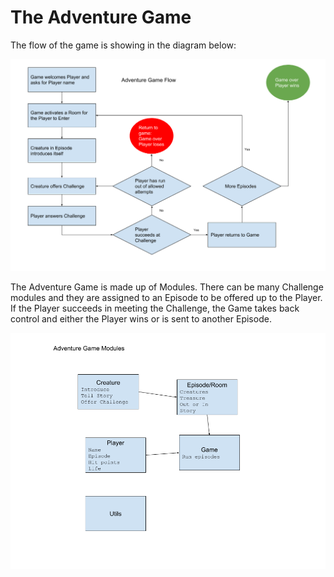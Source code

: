 # The Adventure Game

The flow of the game is showing in the diagram below:

![](.gitbook/assets/game-flow.png)

The Adventure Game is made up of Modules. There can be many Challenge modules and they are assigned to an Episode to be offered up to the Player. If the Player succeeds in meeting the Challenge, the Game takes back control and either the Player wins or is sent to another Episode.

![](assets/adventure-game-modules.png)

